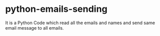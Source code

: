 # python-emails-sending
It is a Python Code which read all the emails and names and send same email message to all emails. 

